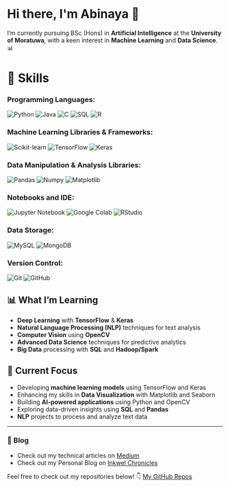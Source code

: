 # Hi there, I'm Abinaya 👋

I’m currently pursuing BSc (Hons) in **Artificial Intelligence** at the **University of Moratuwa**, with a keen interest in **Machine Learning** and **Data Science**. 📊

# 🚀 Skills

### Programming Languages:
![Python](https://img.shields.io/badge/-Python-3776AB?style=flat&logo=python&logoColor=white) 
![Java](https://img.shields.io/badge/-Java-007396?style=flat&logo=java&logoColor=white) 
![C](https://img.shields.io/badge/-C-00599C?style=flat&logo=c&logoColor=white) 
![SQL](https://img.shields.io/badge/-SQL-003B57?style=flat&logo=postgresql&logoColor=white) 
![R](https://img.shields.io/badge/-R-276DC3?style=flat&logo=r&logoColor=white) 

### Machine Learning Libraries & Frameworks:
![Scikit-learn](https://img.shields.io/badge/-Scikit--learn-F7931E?style=flat&logo=scikit-learn&logoColor=white) 
![TensorFlow](https://img.shields.io/badge/-TensorFlow-FF6F00?style=flat&logo=tensorflow&logoColor=white) 
![Keras](https://img.shields.io/badge/-Keras-D00000?style=flat&logo=keras&logoColor=white)  

### Data Manipulation & Analysis Libraries:
![Pandas](https://img.shields.io/badge/-Pandas-150458?style=flat&logo=pandas&logoColor=white) 
![Numpy](https://img.shields.io/badge/-Numpy-013243?style=flat&logo=numpy&logoColor=white) 
![Matplotlib](https://img.shields.io/badge/-Matplotlib-003B57?style=flat&logo=matplotlib&logoColor=white)

### Notebooks and IDE:
![Jupyter Notebook](https://img.shields.io/badge/-Jupyter%20Notebook-F37626?style=flat&logo=jupyter&logoColor=white) 
![Google Colab](https://img.shields.io/badge/-Google%20Colab-F9AB00?style=flat&logo=googlecolab&logoColor=black) 
![RStudio](https://img.shields.io/badge/-RStudio-75AADB?style=flat&logo=rstudio&logoColor=white)

### Data Storage:
![MySQL](https://img.shields.io/badge/-MySQL-4479A1?style=flat&logo=mysql&logoColor=white) 
![MongoDB](https://img.shields.io/badge/-MongoDB-47A248?style=flat&logo=mongodb&logoColor=white)

### Version Control:
![Git](https://img.shields.io/badge/-Git-F05032?style=flat&logo=git&logoColor=white) 
![GitHub](https://img.shields.io/badge/-GitHub-181717?style=flat&logo=github&logoColor=white)



## 📊 What I’m Learning

- **Deep Learning** with **TensorFlow** & **Keras**
- **Natural Language Processing (NLP)** techniques for text analysis
- **Computer Vision** using **OpenCV**
- **Advanced Data Science** techniques for predictive analytics
- **Big Data** processing with **SQL** and **Hadoop/Spark**

## 🎯 Current Focus

- Developing **machine learning models** using TensorFlow and Keras
- Enhancing my skills in **Data Visualization** with Matplotlib and Seaborn
- Building **AI-powered applications** using Python and OpenCV
- Exploring data-driven insights using **SQL** and **Pandas**
- **NLP** projects to process and analyze text data

---
### 📝 Blog
- Check out my technical articles on [Medium](https://medium.com/@abi12subramaniam)
- Check out my Personal Blog on [Inkwel Chronicles](https://inkwellchronicles360.wordpress.com/) 


Feel free to check out my repositories below! 👇
[My GitHub Repos](https://github.com/Abinaya-Subramaniam?tab=repositories)
